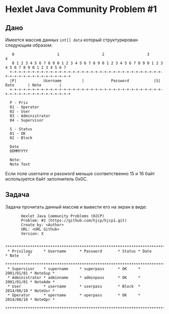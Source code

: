 # Hexlet Java Community Problem #1
## Дано
Имеется массив данных `int[] data` который структурирован следующим образом:
~~~~
   0                   1                   2                   3                   4
   0 1 2 3 4 5 6 7 8 9 0 1 2 3 4 5 6 7 8 9 0 1 2 3 4 5 6 7 8 9 0 1 2 3 4 5 6 7 8 9 0 1 2 3 4 5 6 7
  +-+-+-+-+-+-+-+-+-+-+-+-+-+-+-+-+-+-+-+-+-+-+-+-+-+-+-+-+-+-+-+-+-+-+-+-+-+-+-+-+-+-+-+-+-+-+-+-+
  |P|            Username         |            Password           |S|     Date      | Note        |
  +-+-+-+-+-+-+-+-+-+-+-+-+-+-+-+-+-+-+-+-+-+-+-+-+-+-+-+-+-+-+-+-+-+-+-+-+-+-+-+-+-+-+-+-+-+-+-+-+
  
  P - Priv
  01 - Operator
  02 - User
  03 - Administrator
  04 - Supervisor
  
  S - Status
  01 - OK
  02 - Block
  
  Date
  DDMMYYYY
  
  Note:
  Note Text
  ~~~~

  Если поле username и password меньше соответственно 15 и 16 байт используется байт заполнитель 0x0C.
  

## Задача
Задача прочитать данный массив и вывести его на экран в виде:
~~~~
       Hexlet Java Community Problems (HJCP)
       Problem: #1 (https://github.com/hjcp/hjcp1.git)
       Create by: <Author>
       URL: <URL Github>
       Version: X
 
 **********************************************************************************
 * Privilogy     * Username      * Password       * Status * Date       * Note    *
 **********************************************************************************
 * Supervisor    * supername     * superpass      * OK     * 2001/01/01 * NoteSup *
 * Administrator * adminname     * adminpass      * OK     * 2001/01/01 * NoteAdm *
 * User          * username      * userpass       * Block  * 2014/08/10 * NoteUsr *
 * Operator      * opername      * operpass       * OK     * 2014/08/10 * NoteOpr *
 **********************************************************************************
~~~~
 
